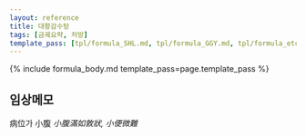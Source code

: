 ```yaml
---
layout: reference
title: 대황감수탕
tags: [금궤요략, 처방]
template_pass: [tpl/formula_SHL.md, tpl/formula_GGY.md, tpl/formula_etc.md]
---
```


{% include formula_body.md template_pass=page.template_pass %}

## 임상메모

病位가 小腹 _小腹滿如敦狀, 小便微難_
